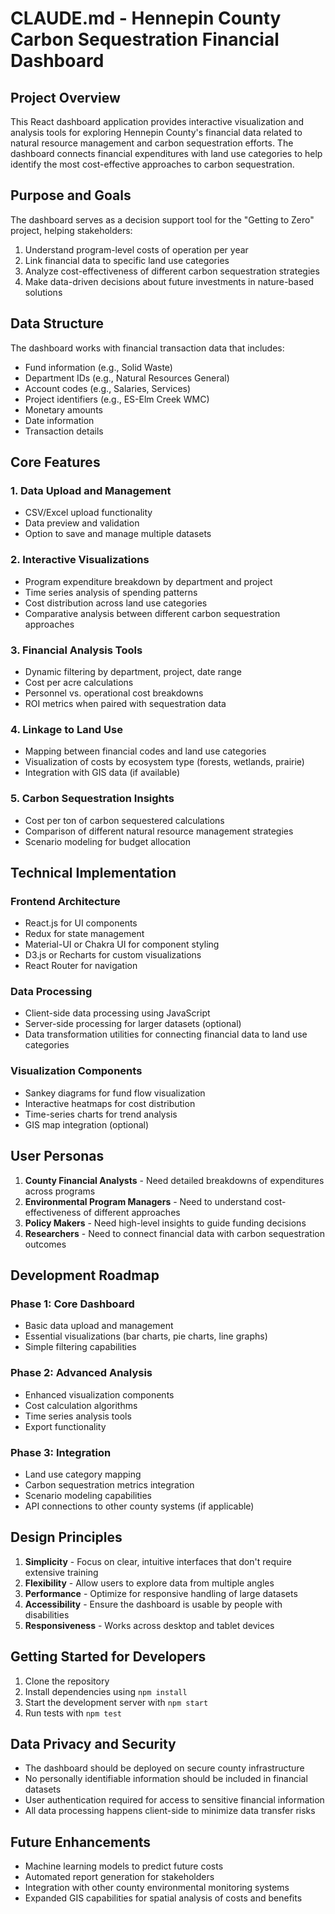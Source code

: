 # CLAUDE.md - Hennepin County Carbon Sequestration Financial Dashboard

## Project Overview

This React dashboard application provides interactive visualization and analysis tools for exploring Hennepin County's financial data related to natural resource management and carbon sequestration efforts. The dashboard connects financial expenditures with land use categories to help identify the most cost-effective approaches to carbon sequestration.

## Purpose and Goals

The dashboard serves as a decision support tool for the "Getting to Zero" project, helping stakeholders:

1. Understand program-level costs of operation per year
2. Link financial data to specific land use categories
3. Analyze cost-effectiveness of different carbon sequestration strategies
4. Make data-driven decisions about future investments in nature-based solutions

## Data Structure

The dashboard works with financial transaction data that includes:

- Fund information (e.g., Solid Waste)
- Department IDs (e.g., Natural Resources General)
- Account codes (e.g., Salaries, Services)
- Project identifiers (e.g., ES-Elm Creek WMC)
- Monetary amounts
- Date information
- Transaction details

## Core Features

### 1. Data Upload and Management
- CSV/Excel upload functionality
- Data preview and validation
- Option to save and manage multiple datasets

### 2. Interactive Visualizations
- Program expenditure breakdown by department and project
- Time series analysis of spending patterns
- Cost distribution across land use categories
- Comparative analysis between different carbon sequestration approaches

### 3. Financial Analysis Tools
- Dynamic filtering by department, project, date range
- Cost per acre calculations
- Personnel vs. operational cost breakdowns
- ROI metrics when paired with sequestration data

### 4. Linkage to Land Use
- Mapping between financial codes and land use categories
- Visualization of costs by ecosystem type (forests, wetlands, prairie)
- Integration with GIS data (if available)

### 5. Carbon Sequestration Insights
- Cost per ton of carbon sequestered calculations
- Comparison of different natural resource management strategies
- Scenario modeling for budget allocation

## Technical Implementation

### Frontend Architecture
- React.js for UI components
- Redux for state management
- Material-UI or Chakra UI for component styling
- D3.js or Recharts for custom visualizations
- React Router for navigation

### Data Processing
- Client-side data processing using JavaScript
- Server-side processing for larger datasets (optional)
- Data transformation utilities for connecting financial data to land use categories

### Visualization Components
- Sankey diagrams for fund flow visualization
- Interactive heatmaps for cost distribution
- Time-series charts for trend analysis
- GIS map integration (optional)

## User Personas

1. **County Financial Analysts** - Need detailed breakdowns of expenditures across programs
2. **Environmental Program Managers** - Need to understand cost-effectiveness of different approaches
3. **Policy Makers** - Need high-level insights to guide funding decisions
4. **Researchers** - Need to connect financial data with carbon sequestration outcomes

## Development Roadmap

### Phase 1: Core Dashboard
- Basic data upload and management
- Essential visualizations (bar charts, pie charts, line graphs)
- Simple filtering capabilities

### Phase 2: Advanced Analysis
- Enhanced visualization components
- Cost calculation algorithms
- Time series analysis tools
- Export functionality

### Phase 3: Integration
- Land use category mapping
- Carbon sequestration metrics integration
- Scenario modeling capabilities
- API connections to other county systems (if applicable)

## Design Principles

1. **Simplicity** - Focus on clear, intuitive interfaces that don't require extensive training
2. **Flexibility** - Allow users to explore data from multiple angles
3. **Performance** - Optimize for responsive handling of large datasets
4. **Accessibility** - Ensure the dashboard is usable by people with disabilities
5. **Responsiveness** - Works across desktop and tablet devices

## Getting Started for Developers

1. Clone the repository
2. Install dependencies using `npm install`
3. Start the development server with `npm start`
4. Run tests with `npm test`

## Data Privacy and Security

- The dashboard should be deployed on secure county infrastructure
- No personally identifiable information should be included in financial datasets
- User authentication required for access to sensitive financial information
- All data processing happens client-side to minimize data transfer risks

## Future Enhancements

- Machine learning models to predict future costs
- Automated report generation for stakeholders
- Integration with other county environmental monitoring systems
- Expanded GIS capabilities for spatial analysis of costs and benefits
